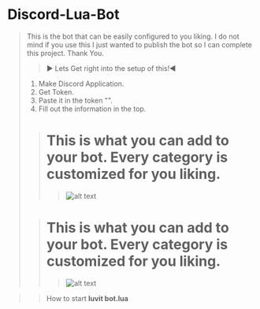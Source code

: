 # Discord-Lua-Bot

> This is the bot that can be easily configured to you liking. I do not mind if you use this I just wanted to publish the bot so I can complete this project. Thank You.
> 
> > ► Lets Get right into the setup of this!◄
> 
> 
> 1. Make Discord Application.
> 2. Get Token.
> 3. Paste it in the token "".
> 4. Fill out the information in the top.
> 
> 
> > # This is what you can add to your bot. Every category is customized for you liking.  
> > > ![alt text](https://cdn.discordapp.com/attachments/791536694884171829/845412292274814996/unknown.png)
> 
> 
> 
> 
> > # This is what you can add to your bot. Every category is customized for you liking.  
> > > ![alt text](https://cdn.discordapp.com/attachments/791536694884171829/845412699378810890/unknown.png)

> > How to start **luvit bot.lua**
